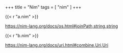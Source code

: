 +++
title = "Nim"
tags = [ "nim" ]
+++

{{< r "a.nim" >}}

<https://nim-lang.org/docs/os.html#joinPath,string,string>

{{< r "b.nim" >}}

<https://nim-lang.org/docs/uri.html#combine,Uri,Uri>
